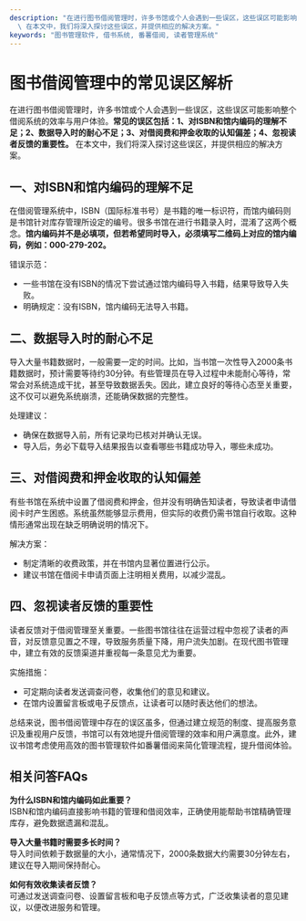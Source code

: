 ```yaml
---
description: "在进行图书借阅管理时，许多书馆或个人会遇到一些误区，这些误区可能影响整个借阅系统的效率与用户体验。**常见的误区包括：1、对ISBN和馆内编码的理解不足；2、数据导入时的耐心不足；3、对借阅费和押金收取的认知偏差；4、忽视读者反馈的重要性。**\
  \ 在本文中，我们将深入探讨这些误区，并提供相应的解决方案。"
keywords: "图书管理软件, 借书系统, 番薯借阅, 读者管理系统"
---
```

# 图书借阅管理中的常见误区解析

在进行图书借阅管理时，许多书馆或个人会遇到一些误区，这些误区可能影响整个借阅系统的效率与用户体验。**常见的误区包括：1、对ISBN和馆内编码的理解不足；2、数据导入时的耐心不足；3、对借阅费和押金收取的认知偏差；4、忽视读者反馈的重要性。** 在本文中，我们将深入探讨这些误区，并提供相应的解决方案。

## 一、对ISBN和馆内编码的理解不足

在借阅管理系统中，ISBN（国际标准书号）是书籍的唯一标识符，而馆内编码则是书馆针对库存管理所设定的编号。很多书馆在进行书籍录入时，混淆了这两个概念。**馆内编码并不是必填项，但若希望同时导入，必须填写二维码上对应的馆内编码，例如：000-279-202。**

错误示范：
- 一些书馆在没有ISBN的情况下尝试通过馆内编码导入书籍，结果导致导入失败。
- 明确规定：没有ISBN，馆内编码无法导入书籍。

## 二、数据导入时的耐心不足

导入大量书籍数据时，一般需要一定的时间。比如，当书馆一次性导入2000条书籍数据时，预计需要等待约30分钟。有些管理员在导入过程中未能耐心等待，常常会对系统造成干扰，甚至导致数据丢失。因此，建立良好的等待心态至关重要，这不仅可以避免系统崩溃，还能确保数据的完整性。

处理建议：
- 确保在数据导入前，所有记录均已核对并确认无误。
- 导入后，务必下载导入结果报告以查看哪些书籍成功导入，哪些未成功。

## 三、对借阅费和押金收取的认知偏差

有些书馆在系统中设置了借阅费和押金，但并没有明确告知读者，导致读者申请借阅卡时产生困惑。系统虽然能够显示费用，但实际的收费仍需书馆自行收取。这种情形通常出现在缺乏明确说明的情况下。

解决方案：
- 制定清晰的收费政策，并在书馆内显著位置进行公示。
- 建议书馆在借阅卡申请页面上注明相关费用，以减少混乱。

## 四、忽视读者反馈的重要性

读者反馈对于借阅管理至关重要。一些图书馆往往在运营过程中忽视了读者的声音，对反馈意见置之不理，导致服务质量下降，用户流失加剧。在现代图书管理中，建立有效的反馈渠道并重视每一条意见尤为重要。

实施措施：
- 可定期向读者发送调查问卷，收集他们的意见和建议。
- 在馆内设置留言板或电子反馈点，让读者可以随时表达他们的想法。

总结来说，图书借阅管理中存在的误区虽多，但通过建立规范的制度、提高服务意识及重视用户反馈，书馆可以有效地提升借阅管理的效率和用户满意度。此外，建议书馆考虑使用高效的图书管理软件如番薯借阅来简化管理流程，提升借阅体验。

## 相关问答FAQs

**为什么ISBN和馆内编码如此重要？**  
ISBN和馆内编码直接影响书籍的管理和借阅效率，正确使用能帮助书馆精确管理库存，避免数据遗漏和混乱。

**导入大量书籍时需要多长时间？**  
导入时间依赖于数据量的大小，通常情况下，2000条数据大约需要30分钟左右，建议在导入期间保持耐心。

**如何有效收集读者反馈？**  
可通过发送调查问卷、设置留言板和电子反馈点等方式，广泛收集读者的意见建议，以便改进服务和管理。
